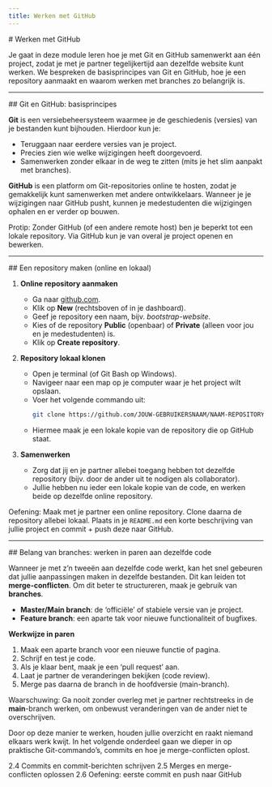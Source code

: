 ```yaml
---
title: Werken met GitHub
---
```


<div class="header1" id="github" markdown="1">
# Werken met GitHub
</div>

Je gaat in deze module leren hoe je met Git en GitHub samenwerkt aan één project, zodat je met je partner tegelijkertijd aan dezelfde website kunt werken. We bespreken de basisprincipes van Git en GitHub, hoe je een repository aanmaakt en waarom werken met branches zo belangrijk is.

---

<div class="header2" markdown="1">
## Git en GitHub: basisprincipes
</div>

**Git** is een versiebeheersysteem waarmee je de geschiedenis (versies) van je bestanden kunt bijhouden. Hierdoor kun je:
- Teruggaan naar eerdere versies van je project.
- Precies zien wie welke wijzigingen heeft doorgevoerd.
- Samenwerken zonder elkaar in de weg te zitten (mits je het slim aanpakt met branches).

**GitHub** is een platform om Git-repositories online te hosten, zodat je gemakkelijk kunt samenwerken met andere ontwikkelaars. Wanneer je je wijzigingen naar GitHub pusht, kunnen je medestudenten die wijzigingen ophalen en er verder op bouwen.

<div class="note protip">
<p>Protip: Zonder GitHub (of een andere remote host) ben je beperkt tot een lokale repository. Via GitHub kun je van overal je project openen en bewerken.</p>
</div>

---

<div class="header2" markdown="1">
## Een repository maken (online en lokaal)
</div>

1. **Online repository aanmaken**  
   - Ga naar [github.com](https://github.com/).
   - Klik op **New** (rechtsboven of in je dashboard).
   - Geef je repository een naam, bijv. *bootstrap-website*.
   - Kies of de repository **Public** (openbaar) of **Private** (alleen voor jou en je medestudenten) is.
   - Klik op **Create repository**.

2. **Repository lokaal klonen**  
   - Open je terminal (of Git Bash op Windows).
   - Navigeer naar een map op je computer waar je het project wilt opslaan.
   - Voer het volgende commando uit:  
     ```bash
     git clone https://github.com/JOUW-GEBRUIKERSNAAM/NAAM-REPOSITORY.git
     ```
   - Hiermee maak je een lokale kopie van de repository die op GitHub staat.  

3. **Samenwerken**  
   - Zorg dat jij en je partner allebei toegang hebben tot dezelfde repository (bijv. door de ander uit te nodigen als collaborator).
   - Jullie hebben nu ieder een lokale kopie van de code, en werken beide op dezelfde online repository.

<div class="note oefening">
<p>Oefening: Maak met je partner een online repository. Clone daarna de repository allebei lokaal. Plaats in je <code>README.md</code> een korte beschrijving van jullie project en commit + push deze naar GitHub.</p>
</div>

---

<div class="header2" markdown="1">
## Belang van branches: werken in paren aan dezelfde code
</div>

Wanneer je met z’n tweeën aan dezelfde code werkt, kan het snel gebeuren dat jullie aanpassingen maken in dezelfde bestanden. Dit kan leiden tot **merge-conflicten**. Om dit beter te structureren, maak je gebruik van **branches**.

- **Master/Main branch**: de ‘officiële’ of stabiele versie van je project.  
- **Feature branch**: een aparte tak voor nieuwe functionaliteit of bugfixes.  

**Werkwijze in paren**  
1. Maak een aparte branch voor een nieuwe functie of pagina.  
2. Schrijf en test je code.  
3. Als je klaar bent, maak je een ‘pull request’ aan.  
4. Laat je partner de veranderingen bekijken (code review).  
5. Merge pas daarna de branch in de hoofdversie (main-branch).


<div class="note waarschuwing">
<p>Waarschuwing: Ga nooit zonder overleg met je partner rechtstreeks in de <strong>main</strong>-branch werken, om onbewust veranderingen van de ander niet te overschrijven.</p>
</div>

Door op deze manier te werken, houden jullie overzicht en raakt niemand elkaars werk kwijt. In het volgende onderdeel gaan we dieper in op praktische Git-commando’s, commits en hoe je merge-conflicten oplost.


2.4 Commits en commit-berichten schrijven
2.5 Merges en merge-conflicten oplossen
2.6 Oefening: eerste commit en push naar GitHub

